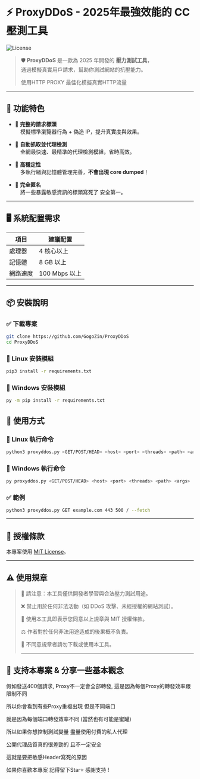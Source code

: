 # ⚡ ProxyDDoS - 2025年最強效能的 CC 壓測工具
![License](https://img.shields.io/badge/license-MIT-green)  
> 🛡️ **ProxyDDoS** 是一款為 2025 年開發的 **壓力測試工具**，  
> 通過模擬真實用戶請求，幫助你測試網站的抗壓能力。
>
> 使用HTTP PROXY 最佳化模擬真實HTTP流量 

---

## 🚀 功能特色

- 🔹 **完整的請求標頭**  
 模擬標準瀏覽器行為 + 偽造 IP，提升真實度與效果。

- 🔹 **自動抓取並代理檢測**  
 全網最快速、最精準的代理檢測模組，省時高效。

- 🔹 **高穩定性**  
 多執行緒與記憶體管理完善，**不會出現 core dumped**！

- 🔹 **完全匿名**  
 將一些暴露敏感資訊的標頭寫死了 安全第一。

---

## 🖥️ 系統配置需求

| 項目       | 建議配置        |
|------------|-----------------|
| 處理器     | 4 核心以上      |
| 記憶體     | 8 GB 以上        |
| 網路速度   | 100 Mbps 以上   |

---

## 📦 安裝說明

### ✅ 下載專案
```bash
git clone https://github.com/GogoZin/ProxyDDoS
cd ProxyDDoS
```

### 🐧 Linux 安裝模組
```bash
pip3 install -r requirements.txt
```

### 🧊 Windows 安裝模組
```bash
py -m pip install -r requirements.txt
```

## 🏃 使用方式

### 🐧 Linux 執行命令
```bash
python3 proxyddos.py <GET/POST/HEAD> <host> <port> <threads> <path> <args>
```

### 🧊 Windows 執行命令
```bash
py proxyddos.py <GET/POST/HEAD> <host> <port> <threads> <path> <args>
```

### ✅ 範例
```bash
python3 proxyddos.py GET example.com 443 500 / --fetch
```
---

## 📜 授權條款

本專案使用 [MIT License](LICENSE)。

---

## ⚠️ 使用規章

> 📌 請注意：本工具僅供開發者學習與合法壓力測試用途。 
>  
> ❌ 禁止用於任何非法活動（如 DDoS 攻擊、未經授權的網站測試）。
> 
> 📄 使用本工具即表示您同意以上規章與 MIT 授權條款。
> 
> ⚖️ 作者對於任何非法用途造成的後果概不負責。
> 
> 🙅 不同意規章者請勿下載或使用本工具。
>
> ---

## 🌟 支持本專案 & 分享一些基本觀念

假如發送400個請求, Proxy不一定會全部轉發, 這是因為每個Proxy的轉發效率跟限制不同  

所以你會看到有些Proxy重複出現 但是不同端口  

就是因為每個端口轉發效率不同 (當然也有可能是蜜罐)

所以如果你想控制測試變量 盡量使用付費的私人代理

公開代理品質真的很差勁的 且不一定安全

這就是要把敏感Header寫死的原因 

如果你喜歡本專案 記得留下Star⭐ 感謝支持 !
